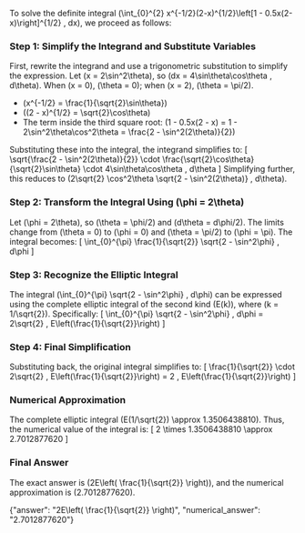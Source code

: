 
To solve the definite integral \(\int_{0}^{2} x^{-1/2}(2-x)^{1/2}\left[1 - 0.5x(2-x)\right]^{1/2} \, dx\), we proceed as follows:


### Step 1: Simplify the Integrand and Substitute Variables
First, rewrite the integrand and use a trigonometric substitution to simplify the expression. Let \(x = 2\sin^2\theta\), so \(dx = 4\sin\theta\cos\theta \, d\theta\). When \(x = 0\), \(\theta = 0\); when \(x = 2\), \(\theta = \pi/2\).

- \(x^{-1/2} = \frac{1}{\sqrt{2}\sin\theta}\)
- \((2 - x)^{1/2} = \sqrt{2}\cos\theta\)
- The term inside the third square root: \(1 - 0.5x(2 - x) = 1 - 2\sin^2\theta\cos^2\theta = \frac{2 - \sin^2(2\theta)}{2}\)

Substituting these into the integral, the integrand simplifies to:
\[
\sqrt{\frac{2 - \sin^2(2\theta)}{2}} \cdot \frac{\sqrt{2}\cos\theta}{\sqrt{2}\sin\theta} \cdot 4\sin\theta\cos\theta \, d\theta
\]
Simplifying further, this reduces to \(2\sqrt{2} \cos^2\theta \sqrt{2 - \sin^2(2\theta)} \, d\theta\).


### Step 2: Transform the Integral Using \(\phi = 2\theta\)
Let \(\phi = 2\theta\), so \(\theta = \phi/2\) and \(d\theta = d\phi/2\). The limits change from \(\theta = 0\) to \(\phi = 0\) and \(\theta = \pi/2\) to \(\phi = \pi\). The integral becomes:
\[
\int_{0}^{\pi} \frac{1}{\sqrt{2}} \sqrt{2 - \sin^2\phi} \, d\phi
\]


### Step 3: Recognize the Elliptic Integral
The integral \(\int_{0}^{\pi} \sqrt{2 - \sin^2\phi} \, d\phi\) can be expressed using the complete elliptic integral of the second kind \(E(k)\), where \(k = 1/\sqrt{2}\). Specifically:
\[
\int_{0}^{\pi} \sqrt{2 - \sin^2\phi} \, d\phi = 2\sqrt{2} \, E\left(\frac{1}{\sqrt{2}}\right)
\]


### Step 4: Final Simplification
Substituting back, the original integral simplifies to:
\[
\frac{1}{\sqrt{2}} \cdot 2\sqrt{2} \, E\left(\frac{1}{\sqrt{2}}\right) = 2 \, E\left(\frac{1}{\sqrt{2}}\right)
\]


### Numerical Approximation
The complete elliptic integral \(E(1/\sqrt{2}) \approx 1.3506438810\). Thus, the numerical value of the integral is:
\[
2 \times 1.3506438810 \approx 2.7012877620
\]


### Final Answer
The exact answer is \(2E\left( \frac{1}{\sqrt{2}} \right)\), and the numerical approximation is \(2.7012877620\).

{"answer": "2E\\left( \\frac{1}{\\sqrt{2}} \\right)", "numerical_answer": "2.7012877620"}
